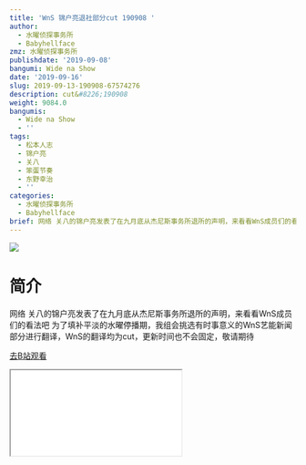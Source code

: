 ```yaml
---
title: 'WnS 锦户亮退社部分cut 190908 '
author:
  - 水曜侦探事务所
  - Babyhellface
zmz: 水曜侦探事务所
publishdate: '2019-09-08'
bangumi: Wide na Show
date: '2019-09-16'
slug: 2019-09-13-190908-67574276
description: cut&#8226;190908
weight: 9084.0
bangumis:
  - Wide na Show
  - ''
tags:
  - 松本人志
  - 锦户亮
  - 关八
  - 笨蛋节奏
  - 东野幸治
  - ''
categories:
  - 水曜侦探事务所
  - Babyhellface
brief: 网络 关八的锦户亮发表了在九月底从杰尼斯事务所退所的声明，来看看WnS成员们的看法吧 为了填补平淡的水曜停播期，我组会挑选有时事意义的WnS艺能新闻部分进行翻译，WnS的翻译均为cut，更新时间也不会固定，敬请期待
---
```

![](https://raw.githubusercontent.com/tcgriffith/owaraisite/master/static/tmpimg/70e1450683b439b32a5b2927e7d14df09b9160bf.jpg.480.jpg)
# 简介  
网络
关八的锦户亮发表了在九月底从杰尼斯事务所退所的声明，来看看WnS成员们的看法吧
为了填补平淡的水曜停播期，我组会挑选有时事意义的WnS艺能新闻部分进行翻译，WnS的翻译均为cut，更新时间也不会固定，敬请期待  

[去B站观看](https://www.bilibili.com/video/av67574276/)
<div class ="resp-container"><iframe class="testiframe" src="//player.bilibili.com/player.html?aid=67574276"", scrolling="no", allowfullscreen="true" > </iframe></div> 
